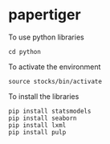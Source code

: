 # papertiger
To use python libraries
```
cd python
```

To activate the environment
```
source stocks/bin/activate
```

To install the libraries
```
pip install statsmodels
pip install seaborn
pip install lxml
pip install pulp
```
